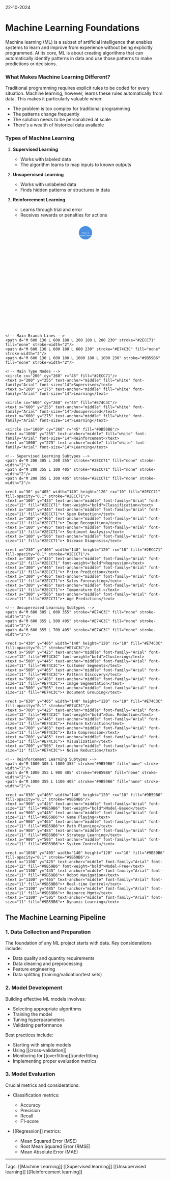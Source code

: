 
22-10-2024 

# Machine Learning Foundations

Machine learning (ML) is a subset of artificial intelligence that enables systems to learn and improve from experience without being explicitly programmed. At its core, ML is about creating algorithms that can automatically identify patterns in data and use those patterns to make predictions or decisions.

### What Makes Machine Learning Different?
Traditional programming requires explicit rules to be coded for every situation. Machine learning, however, learns these rules automatically from data. This makes it particularly valuable when:

* The problem is too complex for traditional programming
* The patterns change frequently
* The solution needs to be personalized at scale
* There's a wealth of historical data available

### Types of Machine Learning

1. **Supervised Learning**
   * Works with labeled data
   * The algorithm learns to map inputs to known outputs

2. **Unsupervised Learning**
   * Works with unlabeled data
   * Finds hidden patterns or structures in data


3. **Reinforcement Learning**
   * Learns through trial and error
   * Receives rewards or penalties for actions



<svg xmlns="http://www.w3.org/2000/svg" viewBox="0 0 1200 800">
    <!-- Root Node -->
    <circle cx="600" cy="80" r="50" fill="#4A90E2"/>
    <text x="600" y="85" text-anchor="middle" fill="white" font-family="Arial" font-size="14">Types of</text>
    <text x="600" y="105" text-anchor="middle" fill="white" font-family="Arial" font-size="14">Machine Learning</text>

    <!-- Main Branch Lines -->
    <path d="M 600 130 L 600 180 L 200 180 L 200 230" stroke="#2ECC71" fill="none" stroke-width="2"/>
    <path d="M 600 130 L 600 180 L 600 230" stroke="#E74C3C" fill="none" stroke-width="2"/>
    <path d="M 600 130 L 600 180 L 1000 180 L 1000 230" stroke="#9B59B6" fill="none" stroke-width="2"/>

    <!-- Main Type Nodes -->
    <circle cx="200" cy="260" r="45" fill="#2ECC71"/>
    <text x="200" y="255" text-anchor="middle" fill="white" font-family="Arial" font-size="14">Supervised</text>
    <text x="200" y="275" text-anchor="middle" fill="white" font-family="Arial" font-size="14">Learning</text>

    <circle cx="600" cy="260" r="45" fill="#E74C3C"/>
    <text x="600" y="255" text-anchor="middle" fill="white" font-family="Arial" font-size="14">Unsupervised</text>
    <text x="600" y="275" text-anchor="middle" fill="white" font-family="Arial" font-size="14">Learning</text>

    <circle cx="1000" cy="260" r="45" fill="#9B59B6"/>
    <text x="1000" y="255" text-anchor="middle" fill="white" font-family="Arial" font-size="14">Reinforcement</text>
    <text x="1000" y="275" text-anchor="middle" fill="white" font-family="Arial" font-size="14">Learning</text>

    <!-- Supervised Learning Subtypes -->
    <path d="M 200 305 L 200 355" stroke="#2ECC71" fill="none" stroke-width="2"/>
    <path d="M 200 355 L 100 405" stroke="#2ECC71" fill="none" stroke-width="2"/>
    <path d="M 200 355 L 300 405" stroke="#2ECC71" fill="none" stroke-width="2"/>

    <rect x="30" y="405" width="140" height="120" rx="10" fill="#2ECC71" fill-opacity="0.1" stroke="#2ECC71"/>
    <text x="100" y="425" text-anchor="middle" font-family="Arial" font-size="12" fill="#2ECC71" font-weight="bold">Classification</text>
    <text x="100" y="445" text-anchor="middle" font-family="Arial" font-size="11" fill="#2ECC71">• Spam Detection</text>
    <text x="100" y="465" text-anchor="middle" font-family="Arial" font-size="11" fill="#2ECC71">• Image Recognition</text>
    <text x="100" y="485" text-anchor="middle" font-family="Arial" font-size="11" fill="#2ECC71">• Sentiment Analysis</text>
    <text x="100" y="505" text-anchor="middle" font-family="Arial" font-size="11" fill="#2ECC71">• Disease Diagnosis</text>

    <rect x="230" y="405" width="140" height="120" rx="10" fill="#2ECC71" fill-opacity="0.1" stroke="#2ECC71"/>
    <text x="300" y="425" text-anchor="middle" font-family="Arial" font-size="12" fill="#2ECC71" font-weight="bold">Regression</text>
    <text x="300" y="445" text-anchor="middle" font-family="Arial" font-size="11" fill="#2ECC71">• Price Prediction</text>
    <text x="300" y="465" text-anchor="middle" font-family="Arial" font-size="11" fill="#2ECC71">• Sales Forecasting</text>
    <text x="300" y="485" text-anchor="middle" font-family="Arial" font-size="11" fill="#2ECC71">• Temperature Est.</text>
    <text x="300" y="505" text-anchor="middle" font-family="Arial" font-size="11" fill="#2ECC71">• Age Prediction</text>

    <!-- Unsupervised Learning Subtypes -->
    <path d="M 600 305 L 600 355" stroke="#E74C3C" fill="none" stroke-width="2"/>
    <path d="M 600 355 L 500 405" stroke="#E74C3C" fill="none" stroke-width="2"/>
    <path d="M 600 355 L 700 405" stroke="#E74C3C" fill="none" stroke-width="2"/>

    <rect x="430" y="405" width="140" height="120" rx="10" fill="#E74C3C" fill-opacity="0.1" stroke="#E74C3C"/>
    <text x="500" y="425" text-anchor="middle" font-family="Arial" font-size="12" fill="#E74C3C" font-weight="bold">Clustering</text>
    <text x="500" y="445" text-anchor="middle" font-family="Arial" font-size="11" fill="#E74C3C">• Customer Segments</text>
    <text x="500" y="465" text-anchor="middle" font-family="Arial" font-size="11" fill="#E74C3C">• Pattern Discovery</text>
    <text x="500" y="485" text-anchor="middle" font-family="Arial" font-size="11" fill="#E74C3C">• Image Segmentation</text>
    <text x="500" y="505" text-anchor="middle" font-family="Arial" font-size="11" fill="#E74C3C">• Document Grouping</text>

    <rect x="630" y="405" width="140" height="120" rx="10" fill="#E74C3C" fill-opacity="0.1" stroke="#E74C3C"/>
    <text x="700" y="425" text-anchor="middle" font-family="Arial" font-size="12" fill="#E74C3C" font-weight="bold">Dim. Reduction</text>
    <text x="700" y="445" text-anchor="middle" font-family="Arial" font-size="11" fill="#E74C3C">• Feature Extraction</text>
    <text x="700" y="465" text-anchor="middle" font-family="Arial" font-size="11" fill="#E74C3C">• Data Compression</text>
    <text x="700" y="485" text-anchor="middle" font-family="Arial" font-size="11" fill="#E74C3C">• Visualization</text>
    <text x="700" y="505" text-anchor="middle" font-family="Arial" font-size="11" fill="#E74C3C">• Noise Reduction</text>

    <!-- Reinforcement Learning Subtypes -->
    <path d="M 1000 305 L 1000 355" stroke="#9B59B6" fill="none" stroke-width="2"/>
    <path d="M 1000 355 L 900 405" stroke="#9B59B6" fill="none" stroke-width="2"/>
    <path d="M 1000 355 L 1100 405" stroke="#9B59B6" fill="none" stroke-width="2"/>

    <rect x="830" y="405" width="140" height="120" rx="10" fill="#9B59B6" fill-opacity="0.1" stroke="#9B59B6"/>
    <text x="900" y="425" text-anchor="middle" font-family="Arial" font-size="12" fill="#9B59B6" font-weight="bold">Model-Based</text>
    <text x="900" y="445" text-anchor="middle" font-family="Arial" font-size="11" fill="#9B59B6">• Game Playing</text>
    <text x="900" y="465" text-anchor="middle" font-family="Arial" font-size="11" fill="#9B59B6">• Path Planning</text>
    <text x="900" y="485" text-anchor="middle" font-family="Arial" font-size="11" fill="#9B59B6">• Strategy Learning</text>
    <text x="900" y="505" text-anchor="middle" font-family="Arial" font-size="11" fill="#9B59B6">• System Control</text>

    <rect x="1030" y="405" width="140" height="120" rx="10" fill="#9B59B6" fill-opacity="0.1" stroke="#9B59B6"/>
    <text x="1100" y="425" text-anchor="middle" font-family="Arial" font-size="12" fill="#9B59B6" font-weight="bold">Model-Free</text>
    <text x="1100" y="445" text-anchor="middle" font-family="Arial" font-size="11" fill="#9B59B6">• Robot Navigation</text>
    <text x="1100" y="465" text-anchor="middle" font-family="Arial" font-size="11" fill="#9B59B6">• Real-time Control</text>
    <text x="1100" y="485" text-anchor="middle" font-family="Arial" font-size="11" fill="#9B59B6">• Resource Mgmt</text>
    <text x="1100" y="505" text-anchor="middle" font-family="Arial" font-size="11" fill="#9B59B6">• Dynamic Learning</text>
</svg>

## The Machine Learning Pipeline

### 1. Data Collection and Preparation
The foundation of any ML project starts with data. Key considerations include:

* Data quality and quantity requirements
* Data cleaning and preprocessing
* Feature engineering
* Data splitting (training/validation/test sets)

### 2. Model Development

Building effective ML models involves:

* Selecting appropriate algorithms
* Training the model
* Tuning hyperparameters
* Validating performance

Best practices include:
- Starting with simple models
- Using [[cross-validation]]
- Monitoring for [[overfitting]]/underfitting
- Implementing proper evaluation metrics

### 3. Model Evaluation
Crucial metrics and considerations:

* Classification metrics:
  - Accuracy
  - Precision
  - Recall
  - F1-score

* [[Regression]] metrics:
  - Mean Squared Error (MSE)
  - Root Mean Squared Error (RMSE)
  - Mean Absolute Error (MAE)



____
Tags: [[Machine Learning]]
[[Supervised learning]]
[[Unsupervised learning]]
[[Reinforcement learning]]






